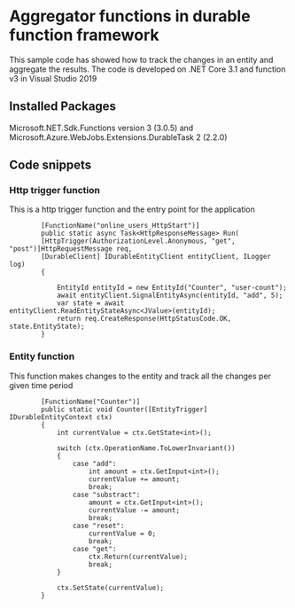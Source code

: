 # Aggregator functions in durable function framework
This sample code has showed how to track the changes in an entity and aggregate the results. The code is developed on .NET Core 3.1 and function v3 in Visual Studio 2019

## Installed Packages
Microsoft.NET.Sdk.Functions version 3 (3.0.5) and Microsoft.Azure.WebJobs.Extensions.DurableTask 2 (2.2.0)

## Code snippets
### Http trigger function
This is a http trigger function and the entry point for the application
```
        [FunctionName("online_users_HttpStart")]
        public static async Task<HttpResponseMessage> Run(
        [HttpTrigger(AuthorizationLevel.Anonymous, "get", "post")]HttpRequestMessage req,
        [DurableClient] IDurableEntityClient entityClient, ILogger log)
        {
           
            EntityId entityId = new EntityId("Counter", "user-count");
            await entityClient.SignalEntityAsync(entityId, "add", 5);
            var state = await entityClient.ReadEntityStateAsync<JValue>(entityId);
            return req.CreateResponse(HttpStatusCode.OK, state.EntityState);
        }
```

### Entity function
This function makes changes to the entity and track all the changes per given time period
```
        [FunctionName("Counter")]
        public static void Counter([EntityTrigger] IDurableEntityContext ctx)
        {
            int currentValue = ctx.GetState<int>();

            switch (ctx.OperationName.ToLowerInvariant())
            {
                case "add":
                    int amount = ctx.GetInput<int>();
                    currentValue += amount;
                    break;
                case "substract":
                    amount = ctx.GetInput<int>();
                    currentValue -= amount;
                    break;
                case "reset":
                    currentValue = 0;
                    break;
                case "get":
                    ctx.Return(currentValue);
                    break;
            }

            ctx.SetState(currentValue);
        }
```

